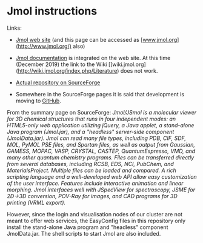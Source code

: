 # Jmol instructions

Links:

* [Jmol web site](http://jmol.sourceforge.net/) (and this page can be accessed as 
  [www.jmol.org](http://www.jmol.org/) also)
  
* [Jmol documentation](http://jmol.sourceforge.net/docs/) is integrated on the web site. 
  At this time (December 2019) the link to the Wiki []wiki.jmol.org](http://wiki.jmol.org/index.php/Literature) 
  does not work.
  
* [Actual repository on SourceForge](https://sourceforge.net/projects/jmol/)

* Somewhere in the SourceForge pages it is said that development is moving to
  [GitHub](https://github.com/BobHanson/Jmol-SwingJS).

From the summary page on SourceForge: *Jmol/JSmol is a molecular viewer for 3D chemical 
structures that runs in four independent modes: an HTML5-only web application utilizing 
jQuery, a Java applet, a stand-alone Java program (Jmol.jar), and a "headless" server-side 
component (JmolData.jar). Jmol can read many file types, including PDB, CIF, SDF, MOL, PyMOL 
PSE files, and Spartan files, as well as output from Gaussian, GAMESS, MOPAC, VASP, CRYSTAL, 
CASTEP, QuantumEspresso, VMD, and many other quantum chemistry programs. Files can be 
transferred directly from several databases, including RCSB, EDS, NCI, PubChem, and 
MaterialsProject. Multiple files can be loaded and compared. A rich scripting language and 
a well-developed web API allow easy customization of the user interface. Features include 
interactive animation and linear morphing. Jmol interfaces well with JSpecView for spectroscopy, 
JSME for 2D->3D conversion, POV-Ray for images, and CAD programs for 3D printing (VRML export).*

However, since the login and visualisation nodes of our cluster are not meant to offer 
web services, the EasyConfig files in this repository only install the stand-alone 
Java program and "headless" component JmolData.jar. The shell scripts to start Jmol
are also included.
